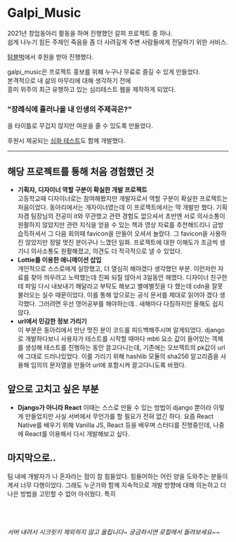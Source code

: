 Galpi_Music
===========

2021년 창업동아리 활동을 하며 진행했던 갈피 프로젝트 중 하나.   
쉽게 나누기 힘든 주제인 죽음을 좀 더 사려깊게 주변 사람들에게 전달하기 위한 서비스.   

[텀블벅](https://tumblbug.com/galpi_me)에서 후원을 받아 진행했다.   

galpi_music은 프로젝트 홍보를 위해 누구나 무료로 즐길 수 있게 만들었다.   
본격적으로 내 삶의 마무리에 대해 생각하기 전에   
흥미 위주의 최근 유행하고 있는 심리테스트 웹을 제작하게 되었다.   
### "장례식에 흘러나올 내 인생의 주제곡은?"   
을 타이틀로 무겁지 않지만 여운을 줄 수 있도록 만들었다.   
   
후원시 제공되는 [심화 테스트](https://github.com/jeongkite/Galpi_Talk)도 함께 개발했다.    
   
   ***
   
## 해당 프로젝트를 통해 처음 경험했던 것   
- **기획자, 디자이너 역할 구분이 확실한 개발 프로젝트**   
  고등학교때 디자이너로는 참여해봤지만 개발자로서 역할 구분이 확실한 프로젝트는 처음이었다.
  동아리에서는 개자이너였는데 이 프로젝트에서는 딱 개발만 했다. 기획자겸 팀장님의 전공이 it와 무관했고 관련 경험도 없으셔서 초반엔 서로 의사소통이 원활하지 않았지만 관련 지식을 얻을 수 있는 책과 영상 자료를 추천해드리니 금방 습득하셔서 그 다음 회의때 favicon을 만들어 오셔서 놀랐다. 그 favicon을 사용하진 않았지만 정말 멋진 분이구나 느꼈던 일화. 프로젝트에 대한 이해도가 조금씩 생기니 의사소통도 원활해졌고, 의견도 더 적극적으로 낼 수 있었다.
- **Lottie를 이용한 애니메이션 삽입**   
  개인적으로 스스로에게 실망했고, 더 열심히 해야겠다 생각했던 부분. 이런저런 자료를 찾아 띄우려고 노력했는데 진짜 되질 않아서 3일동안 헤맸다. 디자이너 친구한테 파일 다시 내보내기 해달라고 부탁도 해보고 별에별짓을 다 했는데 cdn을 잘못 불러오는 실수 때문이었다. 이를 통해 앞으로는 공식 문서를 제대로 읽어야 겠다 생각했다. 그러려면 우선 영어공부를 해야하는데.. 새해마다 다짐하지만 올해도 쉽지 않다.
- **url에서 민감한 정보 가리기**   
   이 부분은 동아리에서 만난 멋진 분이 코드를 피드백해주시며 알게되었다. django로 개발하다보니 사용자가 테스트를 시작할 때마다 mbti 요소 값이 들어있는 객체를 생성해 테스트를 진행하는 동안 끌고다니는데, 기존에는 오브젝트의 pk값이 url에 그대로 드러나있었다. 이를 가리기 위해 hashlib 모듈의 sha256 알고리즘을 사용해 임의의 문자열을 만들어 url에 포함시켜 끌고다니도록 바꿨다.
   
## 앞으로 고치고 싶은 부분
- **Django가 아니라 React**
  이때는 스스로 만들 수 있는 방법이 django 뿐이라 이렇게 만들었지만 사실 서버에서 무언가를 할 필요가 전혀 없긴 하다. 요즘 React Native를 배우기 위해 Vanilla JS, React 등을 배우며 스터디를 진행중인데, 나중에 React를 이용해서 다시 개발해보고 싶다.   
  
## 마지막으로..
팀 내에 개발자가 나 혼자라는 점이 참 힘들었다. 힘들어하는 어린 양을 도와주는 분들이 계셔 너무 다행이었다. 그래도 누군가와 함께 지속적으로 개발 방향에 대해 의논하고 더 나은 방법을 고민할 수 없어 아쉬웠다. 특히 
   
   
   <br>
   <br>
   
###### 서버 내려서 시크릿키 제외하지 않고 올립니다~ 궁금하시면 로컬에서 돌려보세요~~
